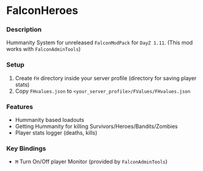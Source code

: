 # FalconHeroes

### Description
Hummanity System for unreleased `FalconModPack` for `DayZ 1.11`.
(This mod works with `FalconAdminTools`)

### Setup
1. Create `FH` directory inside your server profile (directory for saving player stats)
2. Copy `FHvalues.json` to `<your_server_profile>/FValues/FHvalues.json`

### Features
- Hummanity based loadouts
- Getting Hummanity for killing Survivors/Heroes/Bandits/Zombies
- Player stats logger (deaths, kills)

### Key Bindings
- `M` Turn On/Off player Monitor (provided by `FalconAdminTools`)
